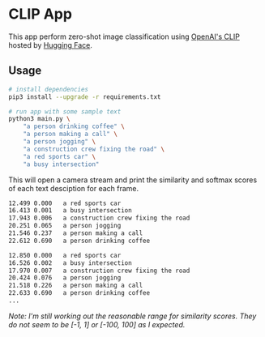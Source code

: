 # CLIP App

This app perform zero-shot image classification using [OpenAI's CLIP](https://huggingface.co/docs/transformers/model_doc/clip) hosted by [Hugging Face](https://huggingface.co).

## Usage

```sh
# install dependencies
pip3 install --upgrade -r requirements.txt

# run app with some sample text
python3 main.py \
    "a person drinking coffee" \
    "a person making a call" \
    "a person jogging" \
    "a construction crew fixing the road" \
    "a red sports car" \
    "a busy intersection"
```

This will open a camera stream and print the similarity and softmax scores of each text desciption for each frame.

```txt
12.499 0.000   a red sports car 
16.413 0.001   a busy intersection 
17.943 0.006   a construction crew fixing the road 
20.251 0.065   a person jogging 
21.546 0.237   a person making a call 
22.612 0.690   a person drinking coffee 

12.850 0.000   a red sports car 
16.526 0.002   a busy intersection 
17.970 0.007   a construction crew fixing the road 
20.424 0.076   a person jogging 
21.518 0.226   a person making a call 
22.633 0.690   a person drinking coffee 
...
```

_Note: I'm still working out the reasonable range for similarity scores. They do not seem to be [-1, 1] or [-100, 100] as I expected._
